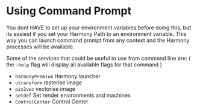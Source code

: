 # Using Command Prompt
You dont HAVE to set up your environment variables before doing this, but its easiest if you set your Harmony Path to an environment variable. This way you can launch command prompt from any context and the Harmony processes will be available.

Some of the services that could be useful to use from command line are: ( the `-help` flag will display all available flags for that command )

* `harmonyPremium` Harmony launcher
* `utransform` rasterise image
* `pix2vec` vectorise image
* `setdef` Set render environments and machines
* `ControlCenter` Control Center